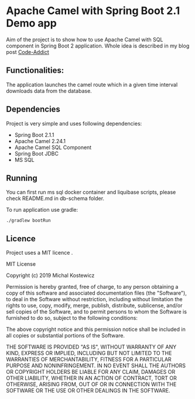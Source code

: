 # Apache Camel with Spring Boot 2.1 Demo app

Aim of the project is to show how to use Apache Camel with SQL component in Spring Boot 2 application. Whole idea is described in my blog 
post [Code-Addict](http://code-addict.pl/spring-boot-2-camel/)

## Functionalities:
The application launches the camel route which in a given time interval downloads data from the database.

## Dependencies
Project is very simple and uses following dependencies:
 - Spring Boot 2.1.1
 - Apache Camel 2.24.1
 - Apache Camel SQL Component
 - Spring Boot JDBC
 - MS SQL

## Running
You can first run ms sql docker container and liquibase scripts, please check README.md in db-schema folder.

To run application use gradle:
```
./gradlew bootRun
```

## Licence

Project uses a MIT licence .

MIT License

Copyright (c) 2019 Michal Kostewicz

Permission is hereby granted, free of charge, to any person obtaining a copy
of this software and associated documentation files (the "Software"), to deal
in the Software without restriction, including without limitation the rights
to use, copy, modify, merge, publish, distribute, sublicense, and/or sell
copies of the Software, and to permit persons to whom the Software is
furnished to do so, subject to the following conditions:

The above copyright notice and this permission notice shall be included in all
copies or substantial portions of the Software.

THE SOFTWARE IS PROVIDED "AS IS", WITHOUT WARRANTY OF ANY KIND, EXPRESS OR
IMPLIED, INCLUDING BUT NOT LIMITED TO THE WARRANTIES OF MERCHANTABILITY,
FITNESS FOR A PARTICULAR PURPOSE AND NONINFRINGEMENT. IN NO EVENT SHALL THE
AUTHORS OR COPYRIGHT HOLDERS BE LIABLE FOR ANY CLAIM, DAMAGES OR OTHER
LIABILITY, WHETHER IN AN ACTION OF CONTRACT, TORT OR OTHERWISE, ARISING FROM,
OUT OF OR IN CONNECTION WITH THE SOFTWARE OR THE USE OR OTHER DEALINGS IN THE
SOFTWARE.
